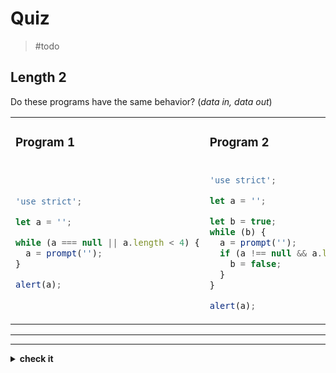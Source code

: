 # Quiz

> #todo

## Length 2

Do these programs have the same behavior? (_data in, data out_)

<table>
<tr>
<td>

### Program 1

</td>
<td>

### Program 2

</td>
</tr>
<tr>
<td>

```js
'use strict';

let a = '';

while (a === null || a.length < 4) {
  a = prompt('');
}

alert(a);
```

</td>
<td>

```js
'use strict';

let a = '';

let b = true;
while (b) {
  a = prompt('');
  if (a !== null && a.length >= 4) {
    b = false;
  }
}

alert(a);
```

</td>
</tr>
</table>

---

---

<details>
<summary><strong>check it</strong></summary>
<br>

✔ Yup!

</details>
